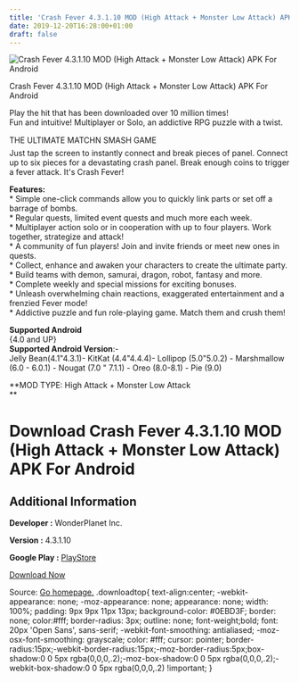 ```yaml
---
title: 'Crash Fever 4.3.1.10 MOD (High Attack + Monster Low Attack) APK For Android'
date: 2019-12-20T16:28:00+01:00
draft: false
---
```


![Crash Fever 4.3.1.10 MOD (High Attack + Monster Low Attack) APK For Android](https://i1.wp.com/apkhome.net/wp-content/uploads/2019/12/Crash-Fever-4.3.1.10-MOD-High-Attack-Monster-Low-Attack.png "Crash Fever 4.3.1.10 MOD (High Attack + Monster Low Attack) APK For Android")

  

Crash Fever 4.3.1.10 MOD (High Attack + Monster Low Attack) APK For Android

Play the hit that has been downloaded over 10 million times!  
Fun and intuitive! Multiplayer or Solo, an addictive RPG puzzle with a twist.

THE ULTIMATE MATCHN SMASH GAME  
Just tap the screen to instantly connect and break pieces of panel. Connect up to six pieces for a devastating crash panel. Break enough coins to trigger a fever attack. It's Crash Fever!

**Features:**  
\* Simple one-click commands allow you to quickly link parts or set off a barrage of bombs.  
\* Regular quests, limited event quests and much more each week.  
\* Multiplayer action solo or in cooperation with up to four players. Work together, strategize and attack!  
\* A community of fun players! Join and invite friends or meet new ones in quests.  
\* Collect, enhance and awaken your characters to create the ultimate party.  
\* Build teams with demon, samurai, dragon, robot, fantasy and more.  
\* Complete weekly and special missions for exciting bonuses.  
\* Unleash overwhelming chain reactions, exaggerated entertainment and a frenzied Fever mode!  
\* Addictive puzzle and fun role-playing game. Match them and crush them!

**Supported Android**  
{4.0 and UP}  
**Supported Android Version**:-  
Jelly Bean(4.1"4.3.1)- KitKat (4.4"4.4.4)- Lollipop (5.0"5.0.2) - Marshmallow (6.0 - 6.0.1) - Nougat (7.0 " 7.1.1) - Oreo (8.0-8.1) - Pie (9.0)

**MOD TYPE: High Attack + Monster Low Attack  
**

Download Crash Fever 4.3.1.10 MOD (High Attack + Monster Low Attack) APK For Android
====================================================================================

Additional Information
----------------------

**Developer :** WonderPlanet Inc.

**Version :** 4.3.1.10

**Google Play :** [PlayStore](https://play.google.com/store/apps/details?id=com.wonderplanet.CrashFever)

  

[Download Now](https://store4app.co/post/crash-fever-4-3-1-10-mod-high-attack-monster-low-attack-apk-for-android_1576855433)

  
Source: [Go homepage.](https://store4app.co/post/crash-fever-4-3-1-10-mod-high-attack-monster-low-attack-apk-for-android_1576855433) .downloadtop{ text-align:center; -webkit-appearance: none; -moz-appearance: none; appearance: none; width: 100%; padding: 9px 9px 11px 13px; background-color: #0EBD3F; border: none; color:#fff; border-radius: 3px; outline: none; font-weight;bold; font: 20px 'Open Sans', sans-serif; -webkit-font-smoothing: antialiased; -moz-osx-font-smoothing: grayscale; color: #fff; cursor: pointer; border-radius:15px;-webkit-border-radius:15px;-moz-border-radius:5px;box-shadow:0 0 5px rgba(0,0,0,.2);-moz-box-shadow:0 0 5px rgba(0,0,0,.2);-webkit-box-shadow:0 0 5px rgba(0,0,0,.2) !important; }